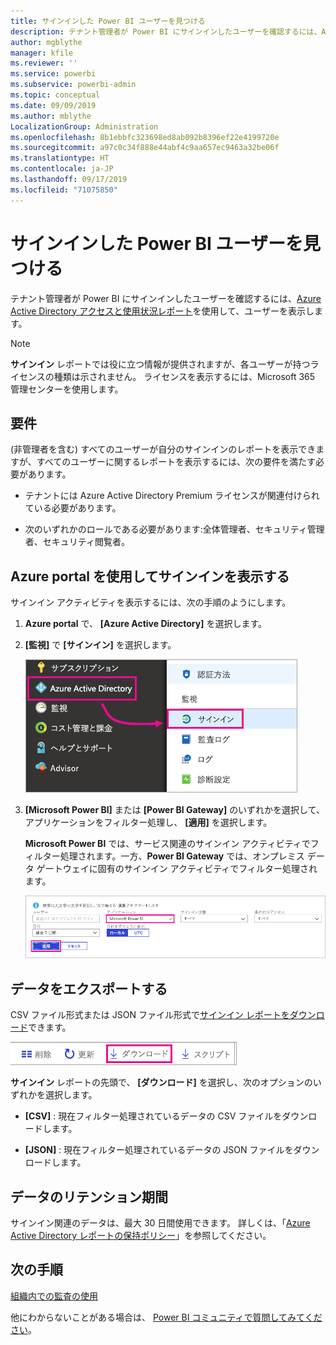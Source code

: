 ```yaml
---
title: サインインした Power BI ユーザーを見つける
description: テナント管理者が Power BI にサインインしたユーザーを確認するには、Azure Active Directory アクセスと使用状況レポートを使用して、ユーザーを表示します。
author: mgblythe
manager: kfile
ms.reviewer: ''
ms.service: powerbi
ms.subservice: powerbi-admin
ms.topic: conceptual
ms.date: 09/09/2019
ms.author: mblythe
LocalizationGroup: Administration
ms.openlocfilehash: 8b1ebbfc323698ed8ab092b8396ef22e4199720e
ms.sourcegitcommit: a97c0c34f888e44abf4c9aa657ec9463a32be06f
ms.translationtype: HT
ms.contentlocale: ja-JP
ms.lasthandoff: 09/17/2019
ms.locfileid: "71075850"
---
```

# <a name="find-power-bi-users-that-have-signed-in"></a>サインインした Power BI ユーザーを見つける

テナント管理者が Power BI にサインインしたユーザーを確認するには、[Azure Active Directory アクセスと使用状況レポート](/azure/active-directory/reports-monitoring/concept-sign-ins)を使用して、ユーザーを表示します。

> [!NOTE]
> **サインイン** レポートでは役に立つ情報が提供されますが、各ユーザーが持つライセンスの種類は示されません。 ライセンスを表示するには、Microsoft 365 管理センターを使用します。

## <a name="requirements"></a>要件

(非管理者を含む) すべてのユーザーが自分のサインインのレポートを表示できますが、すべてのユーザーに関するレポートを表示するには、次の要件を満たす必要があります。

* テナントには Azure Active Directory Premium ライセンスが関連付けられている必要があります。

* 次のいずれかのロールである必要があります:全体管理者、セキュリティ管理者、セキュリティ閲覧者。

## <a name="use-the-azure-portal-to-view-sign-ins"></a>Azure portal を使用してサインインを表示する

サインイン アクティビティを表示するには、次の手順のようにします。

1. **Azure portal** で、 **[Azure Active Directory]** を選択します。

1. **[監視]** で **[サインイン]** を選択します。
   
    ![[Azure Active Directory] オプションと [サインイン] オプションが強調表示されている Azure UI のスクリーンショット。](media/service-admin-access-usage/azure-portal-sign-ins.png)

1. **[Microsoft Power BI]** または **[Power BI Gateway]** のいずれかを選択して、アプリケーションをフィルター処理し、 **[適用]** を選択します。

    **Microsoft Power BI** では、サービス関連のサインイン アクティビティでフィルター処理されます。一方、**Power BI Gateway** では、オンプレミス データ ゲートウェイに固有のサインイン アクティビティでフィルター処理されます。
   
    ![[アプリケーション] フィールドが強調表示されているサインイン フィルターのスクリーンショット。](media/service-admin-access-usage/sign-in-filter.png)

## <a name="export-the-data"></a>データをエクスポートする

CSV ファイル形式または JSON ファイル形式で[サインイン レポートをダウンロード](/azure/active-directory/reports-monitoring/quickstart-download-sign-in-report)できます。

![[ダウンロード] ボタンのスクリーンショット。](media/service-admin-access-usage/download-sign-in-data-csv.png)

**サインイン** レポートの先頭で、 **[ダウンロード]** を選択し、次のオプションのいずれかを選択します。

* **[CSV]** : 現在フィルター処理されているデータの CSV ファイルをダウンロードします。

* **[JSON]** : 現在フィルター処理されているデータの JSON ファイルをダウンロードします。

## <a name="data-retention"></a>データのリテンション期間

サインイン関連のデータは、最大 30 日間使用できます。 詳しくは、「[Azure Active Directory レポートの保持ポリシー](/azure/active-directory/reports-monitoring/reference-reports-data-retention)」を参照してください。

## <a name="next-steps"></a>次の手順

[組織内での監査の使用](service-admin-auditing.md)

他にわからないことがある場合は、 [Power BI コミュニティで質問してみてください](https://community.powerbi.com/)。